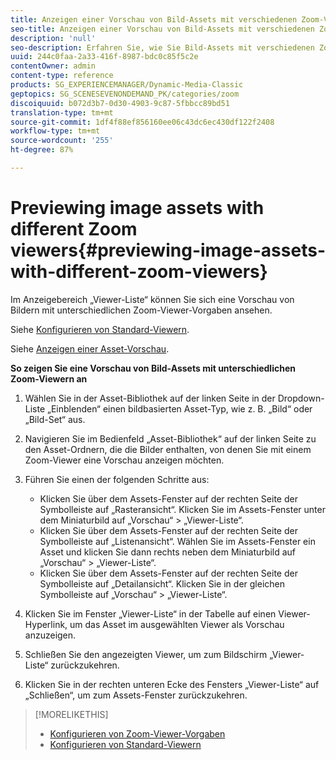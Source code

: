 ```yaml
---
title: Anzeigen einer Vorschau von Bild-Assets mit verschiedenen Zoom-Viewern
seo-title: Anzeigen einer Vorschau von Bild-Assets mit verschiedenen Zoom-Viewern
description: 'null'
seo-description: Erfahren Sie, wie Sie Bild-Assets mit verschiedenen Zoom-Viewern Vorschau haben.
uuid: 244c0faa-2a33-416f-8987-bdc0c85f5c2e
contentOwner: admin
content-type: reference
products: SG_EXPERIENCEMANAGER/Dynamic-Media-Classic
geptopics: SG_SCENESEVENONDEMAND_PK/categories/zoom
discoiquuid: b072d3b7-0d30-4903-9c87-5fbbcc89bd51
translation-type: tm+mt
source-git-commit: 1df4f88ef856160ee06c43dc6ec430df122f2408
workflow-type: tm+mt
source-wordcount: '255'
ht-degree: 87%

---
```



# Previewing image assets with different Zoom viewers{#previewing-image-assets-with-different-zoom-viewers}

Im Anzeigebereich „Viewer-Liste“ können Sie sich eine Vorschau von Bildern mit unterschiedlichen Zoom-Viewer-Vorgaben ansehen. 

Siehe [Konfigurieren von Standard-Viewern](application-setup.md#configuring_default_viewers).

Siehe [Anzeigen einer Asset-Vorschau](previewing-asset.md#previewing_an_asset).

**So zeigen Sie eine Vorschau von Bild-Assets mit unterschiedlichen Zoom-Viewern an**

1. Wählen Sie in der Asset-Bibliothek auf der linken Seite in der Dropdown-Liste „Einblenden“ einen bildbasierten Asset-Typ, wie z. B. „Bild“ oder „Bild-Set“ aus.
1. Navigieren Sie im Bedienfeld „Asset-Bibliothek“ auf der linken Seite zu den Asset-Ordnern, die die Bilder enthalten, von denen Sie mit einem Zoom-Viewer eine Vorschau anzeigen möchten.
1. Führen Sie einen der folgenden Schritte aus:

   * Klicken Sie über dem Assets-Fenster auf der rechten Seite der Symbolleiste auf „Rasteransicht“. Klicken Sie im Assets-Fenster unter dem Miniaturbild auf „Vorschau“ > „Viewer-Liste“.
   * Klicken Sie über dem Assets-Fenster auf der rechten Seite der Symbolleiste auf „Listenansicht“. Wählen Sie im Assets-Fenster ein Asset und klicken Sie dann rechts neben dem Miniaturbild auf „Vorschau“ > „Viewer-Liste“.
   * Klicken Sie über dem Assets-Fenster auf der rechten Seite der Symbolleiste auf „Detailansicht“. Klicken Sie in der gleichen Symbolleiste auf „Vorschau“ > „Viewer-Liste“.

1. Klicken Sie im Fenster „Viewer-Liste“ in der Tabelle auf einen Viewer-Hyperlink, um das Asset im ausgewählten Viewer als Vorschau anzuzeigen.
1. Schließen Sie den angezeigten Viewer, um zum Bildschirm „Viewer-Liste“ zurückzukehren.
1. Klicken Sie in der rechten unteren Ecke des Fensters „Viewer-Liste“ auf „Schließen“, um zum Assets-Fenster zurückzukehren.

>[!MORELIKETHIS]
>
>* [Konfigurieren von Zoom-Viewer-Vorgaben](setting-zoom-viewer-presets.md#setting_up_zoom_viewer_presets)
>* [Konfigurieren von Standard-Viewern](application-setup.md#configuring_default_viewers)

